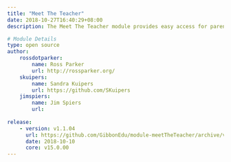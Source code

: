 ```yaml
---
title: "Meet The Teacher"
date: 2018-10-27T16:40:29+08:00
description: The Meet The Teacher module provides easy access for parents (via Gibbon’s Parent Dashboard) to the online Meet The Teacher service. 

# Module Details
type: open source
author: 
    rossdotparker: 
        name: Ross Parker
        url: http://rossparker.org/
    skuipers: 
        name: Sandra Kuipers
        url: https://github.com/SKuipers
    jimspiers: 
        name: Jim Spiers
        url: 
    
release: 
    - version: v1.1.04
      url: https://github.com/GibbonEdu/module-meetTheTeacher/archive/v1.1.04.zip
      date: 2018-10-10
      core: v15.0.00
---
```


